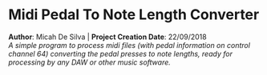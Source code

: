 # Midi Pedal To Note Length Converter
**Author**: Micah De Silva | **Project Creation Date**: 22/09/2018  
*A simple program to process midi files (with pedal information on control channel 64) converting the pedal presses to note lengths, ready for processing by any DAW or other music software.*